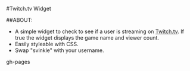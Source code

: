 #Twitch.tv Widget

##ABOUT:
* A simple widget to check to see if a user is streaming on [Twitch.tv](http://twitch.tv). If true the widget displays the game name and viewer count.
* Easily styleable with CSS.
* Swap "svinkle" with your username.

gh-pages